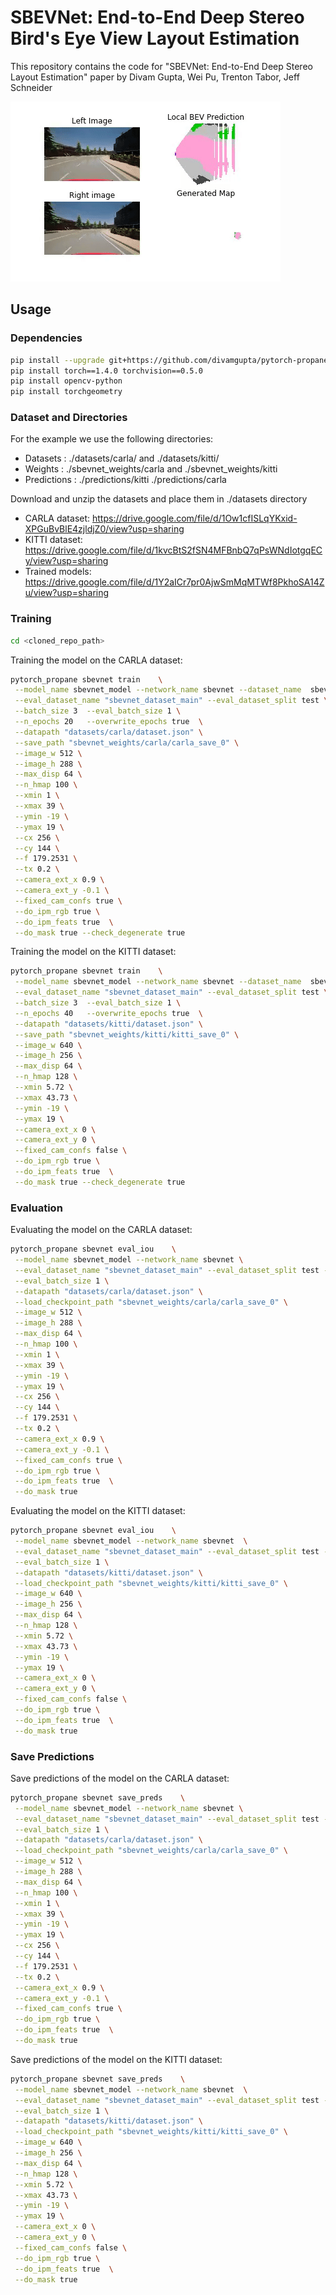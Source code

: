 
# SBEVNet: End-to-End Deep Stereo Bird's Eye View Layout Estimation

This repository contains the code for "SBEVNet: End-to-End Deep Stereo Layout Estimation" paper by Divam Gupta, Wei Pu, Trenton Tabor, Jeff Schneider

![](assets/sbevnet_carla.gif)


## Usage


### Dependencies
```bash
pip install --upgrade git+https://github.com/divamgupta/pytorch-propane
pip install torch==1.4.0 torchvision==0.5.0
pip install opencv-python
pip install torchgeometry
```

### Dataset and Directories
For the example we use the following directories:
* Datasets : ./datasets/carla/ and ./datasets/kitti/
* Weights :  ./sbevnet_weights/carla and ./sbevnet_weights/kitti 
* Predictions :  ./predictions/kitti ./predictions/carla 

Download and unzip the datasets and place them in ./datasets directory 
* CARLA dataset: https://drive.google.com/file/d/1Ow1cfISLqYKxid-XPGuBvBlE4zjldjZ0/view?usp=sharing
* KITTI dataset: https://drive.google.com/file/d/1kvcBtS2fSN4MFBnbQ7qPsWNdIotgqECy/view?usp=sharing 
* Trained models: https://drive.google.com/file/d/1Y2aICr7pr0AjwSmMqMTWf8PkhoSA14Zu/view?usp=sharing 




### Training

```bash
cd <cloned_repo_path>
```

Training the model on the CARLA dataset:
```bash
pytorch_propane sbevnet train    \
 --model_name sbevnet_model --network_name sbevnet --dataset_name  sbevnet_dataset_main --dataset_split train \
 --eval_dataset_name "sbevnet_dataset_main" --eval_dataset_split test \
 --batch_size 3  --eval_batch_size 1 \
 --n_epochs 20   --overwrite_epochs true  \
 --datapath "datasets/carla/dataset.json" \
 --save_path "sbevnet_weights/carla/carla_save_0" \
 --image_w 512 \
 --image_h 288 \
 --max_disp 64 \
 --n_hmap 100 \
 --xmin 1 \
 --xmax 39 \
 --ymin -19 \
 --ymax 19 \
 --cx 256 \
 --cy 144 \
 --f 179.2531 \
 --tx 0.2 \
 --camera_ext_x 0.9 \
 --camera_ext_y -0.1 \
 --fixed_cam_confs true \
 --do_ipm_rgb true \
 --do_ipm_feats true  \
 --do_mask true --check_degenerate true 
```


Training the model on the KITTI dataset:
```bash
pytorch_propane sbevnet train    \
 --model_name sbevnet_model --network_name sbevnet --dataset_name  sbevnet_dataset_main --dataset_split train \
 --eval_dataset_name "sbevnet_dataset_main" --eval_dataset_split test \
 --batch_size 3  --eval_batch_size 1 \
 --n_epochs 40   --overwrite_epochs true  \
 --datapath "datasets/kitti/dataset.json" \
 --save_path "sbevnet_weights/kitti/kitti_save_0" \
 --image_w 640 \
 --image_h 256 \
 --max_disp 64 \
 --n_hmap 128 \
 --xmin 5.72 \
 --xmax 43.73 \
 --ymin -19 \
 --ymax 19 \
 --camera_ext_x 0 \
 --camera_ext_y 0 \
 --fixed_cam_confs false \
 --do_ipm_rgb true \
 --do_ipm_feats true  \
 --do_mask true --check_degenerate true 
 ```

### Evaluation
Evaluating the model on the CARLA dataset:
```bash
pytorch_propane sbevnet eval_iou    \
 --model_name sbevnet_model --network_name sbevnet \
 --eval_dataset_name "sbevnet_dataset_main" --eval_dataset_split test --dataset_type carla \
 --eval_batch_size 1 \
 --datapath "datasets/carla/dataset.json" \
 --load_checkpoint_path "sbevnet_weights/carla/carla_save_0" \
 --image_w 512 \
 --image_h 288 \
 --max_disp 64 \
 --n_hmap 100 \
 --xmin 1 \
 --xmax 39 \
 --ymin -19 \
 --ymax 19 \
 --cx 256 \
 --cy 144 \
 --f 179.2531 \
 --tx 0.2 \
 --camera_ext_x 0.9 \
 --camera_ext_y -0.1 \
 --fixed_cam_confs true \
 --do_ipm_rgb true \
 --do_ipm_feats true  \
 --do_mask true 
```



Evaluating the model on the KITTI dataset:
```bash
pytorch_propane sbevnet eval_iou    \
 --model_name sbevnet_model --network_name sbevnet  \
 --eval_dataset_name "sbevnet_dataset_main" --eval_dataset_split test --dataset_type kitti \
 --eval_batch_size 1 \
 --datapath "datasets/kitti/dataset.json" \
 --load_checkpoint_path "sbevnet_weights/kitti/kitti_save_0" \
 --image_w 640 \
 --image_h 256 \
 --max_disp 64 \
 --n_hmap 128 \
 --xmin 5.72 \
 --xmax 43.73 \
 --ymin -19 \
 --ymax 19 \
 --camera_ext_x 0 \
 --camera_ext_y 0 \
 --fixed_cam_confs false \
 --do_ipm_rgb true \
 --do_ipm_feats true  \
 --do_mask true 
```

### Save Predictions
Save predictions of the model on the CARLA dataset:
```bash
pytorch_propane sbevnet save_preds    \
 --model_name sbevnet_model --network_name sbevnet \
 --eval_dataset_name "sbevnet_dataset_main" --eval_dataset_split test --output_dir "predictions/kitti" \
 --eval_batch_size 1 \
 --datapath "datasets/carla/dataset.json" \
 --load_checkpoint_path "sbevnet_weights/carla/carla_save_0" \
 --image_w 512 \
 --image_h 288 \
 --max_disp 64 \
 --n_hmap 100 \
 --xmin 1 \
 --xmax 39 \
 --ymin -19 \
 --ymax 19 \
 --cx 256 \
 --cy 144 \
 --f 179.2531 \
 --tx 0.2 \
 --camera_ext_x 0.9 \
 --camera_ext_y -0.1 \
 --fixed_cam_confs true \
 --do_ipm_rgb true \
 --do_ipm_feats true  \
 --do_mask true 
```



Save predictions of the model on the KITTI dataset:
```bash
pytorch_propane sbevnet save_preds    \
 --model_name sbevnet_model --network_name sbevnet  \
 --eval_dataset_name "sbevnet_dataset_main" --eval_dataset_split test --output_dir "predictions/kitti" \
 --eval_batch_size 1 \
 --datapath "datasets/kitti/dataset.json" \
 --load_checkpoint_path "sbevnet_weights/kitti/kitti_save_0" \
 --image_w 640 \
 --image_h 256 \
 --max_disp 64 \
 --n_hmap 128 \
 --xmin 5.72 \
 --xmax 43.73 \
 --ymin -19 \
 --ymax 19 \
 --camera_ext_x 0 \
 --camera_ext_y 0 \
 --fixed_cam_confs false \
 --do_ipm_rgb true \
 --do_ipm_feats true  \
 --do_mask true 
```



